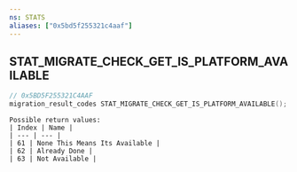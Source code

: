 ```yaml
---
ns: STATS
aliases: ["0x5bd5f255321c4aaf"]
---
```

## STAT_MIGRATE_CHECK_GET_IS_PLATFORM_AVAILABLE

```c
// 0x5BD5F255321C4AAF
migration_result_codes STAT_MIGRATE_CHECK_GET_IS_PLATFORM_AVAILABLE();
```

```
Possible return values:
| Index | Name |
| --- | --- |
| 61 | None This Means Its Available |
| 62 | Already Done |
| 63 | Not Available |
```
